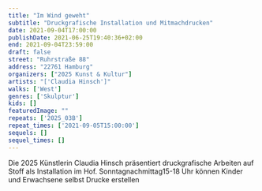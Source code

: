```yaml
---
title: "Im Wind geweht"
subtitle: "Druckgrafische Installation und Mitmachdrucken"
date: 2021-09-04T17:00:00
publishDate: 2021-06-25T19:40:36+02:00
end: 2021-09-04T23:59:00
draft: false
street: "Ruhrstraße 88"
address: "22761 Hamburg"
organizers: ["2025 Kunst & Kultur"]
artists: "['Claudia Hinsch']"
walks: ['West']
genres: ['Skulptur']
kids: []
featuredImage: ""
repeats: ['2025_03B']
repeat_times: ['2021-09-05T15:00:00']
sequels: []
sequel_times: []
---
```


Die 2025 Künstlerin Claudia Hinsch präsentiert druckgrafische Arbeiten auf Stoff als Installation im Hof. Sonntagnachmittag15-18 Uhr können Kinder und Erwachsene selbst Drucke erstellen